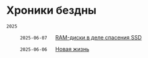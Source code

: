 # Хроники бездны

`2025`

 &emsp;  &emsp; `2025-06-07` &emsp; [RAM-диски в деле спасения SSD](data/2025/2025-06-07-ram-disk) 
 
 &emsp;  &emsp; `2025-06-06` &emsp; [Новая жизнь](data/2025/2025-06-06-new-life)